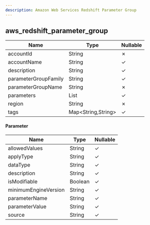```yaml
---
description: Amazon Web Services Redshift Parameter Group
---
```

aws_redshift_parameter_group
----------------------------

| **Name**             | **Type**           | **Nullable** |
| -------------------- | ------------------ | ------------ |
| accountId            | String             | &cross;      |
| accountName          | String             | &check;      |
| description          | String             | &check;      |
| parameterGroupFamily | String             | &check;      |
| parameterGroupName   | String             | &cross;      |
| parameters           | List<Parameter>    | &check;      |
| region               | String             | &cross;      |
| tags                 | Map<String,String> | &check;      |

#### Parameter
| **Name**             | **Type** | **Nullable** |
| -------------------- | -------- | ------------ |
| allowedValues        | String   | &check;      |
| applyType            | String   | &check;      |
| dataType             | String   | &check;      |
| description          | String   | &check;      |
| isModifiable         | Boolean  | &check;      |
| minimumEngineVersion | String   | &check;      |
| parameterName        | String   | &check;      |
| parameterValue       | String   | &check;      |
| source               | String   | &check;      |

